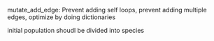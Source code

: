 mutate_add_edge: Prevent adding self loops, prevent adding multiple edges, optimize by doing dictionaries

initial population shoudl be divided into species
